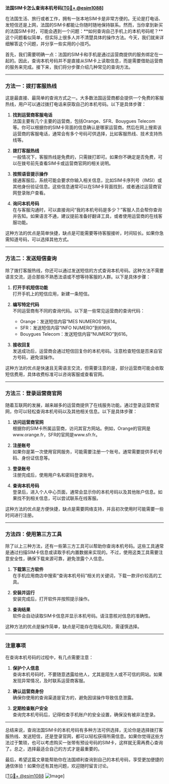 **法国SIM卡怎么查询本机号码[[TG💪+ @esim1088](https://t.me/s/esim1088)]**

在法国生活、旅行或者工作，拥有一张本地SIM卡是非常方便的。无论是打电话、发短信还是上网，法国的SIM卡都能让你随时随地保持联系。然而，当你拿到新买的法国SIM卡时，可能会遇到一个问题：**如何查询自己手机上的本机号码呢？**这个问题看似简单，但实际上很多人并不清楚具体的操作方法。今天，我们就来详细解答这个问题，并分享一些实用的小技巧。

首先，我们需要明确一点：法国的SIM卡和手机是通过运营商提供的服务绑定在一起的。因此，查询本机号码并不是直接从SIM卡上读取信息，而是需要借助运营商的服务来完成。接下来，我们将分步骤介绍几种常见的查询方法。

---

### 方法一：拨打客服热线

这是最直接、最简单的查询方式之一。大多数法国运营商都会提供一个免费的客服热线，用户可以通过拨打电话来获取自己的本机号码。以下是具体步骤：

1. **找到运营商客服电话**  
   法国主要有几个主要的运营商，包括Orange、SFR、Bouygues Telecom等。你可以根据你的SIM卡背面的信息确认是哪家运营商。然后在网上搜索该运营商的客服电话，通常会有多个号码可供选择，比如客服热线、技术支持热线等。

2. **拨打客服热线**  
   一般情况下，客服热线是免费的，只需拨打即可。如果你不确定是否免费，可以在拨号前先查看SIM卡或运营商官网的相关说明。

3. **按照语音提示操作**  
   接通客服后，系统可能会要求你输入相关信息，比如SIM卡序列号（IMSI）或其他身份验证信息。这些信息通常可以在SIM卡背面找到，或者通过运营商官网登录账户查看。

4. **询问本机号码**  
   在与客服沟通时，可以直接询问“我的本机号码是多少？”客服人员会帮你查询并告知。如果语言不通，建议提前准备好翻译工具，或者使用运营商的在线客服功能。

这种方法的优点是简单快捷，缺点是可能需要等待客服接听，时间较长。如果你急需知道号码，可以选择其他方式。

---

### 方法二：发送短信查询

除了拨打客服热线，你还可以通过发送短信的方式查询本机号码。这种方法不需要语言交流，适合那些不熟悉法语或不想等待客服的人群。以下是具体步骤：

1. **打开手机短信功能**  
   打开手机上的短信应用，新建一条短信。

2. **编写特定代码**  
   不同运营商有不同的查询代码。以下是一些常见运营商的查询代码：
   - Orange：发送短信内容“MES NUMEROS”到614。
   - SFR：发送短信内容“INFO NUMERO”到6969。
   - Bouygues Telecom：发送短信内容“NUMERO”到616。

3. **接收回复**  
   发送成功后，运营商会通过短信回复你的本机号码。注意检查短信是否来自官方号码，避免误操作。

这种方法的优点是快速且无需语言交流，但需要注意的是，部分运营商可能会收取短信费用，具体收费标准可以咨询客服或查看官网。

---

### 方法三：登录运营商官网

随着互联网的发展，越来越多的运营商提供了在线服务功能。通过登录运营商官网，你可以轻松查询本机号码以及其他相关信息。以下是具体步骤：

1. **访问运营商官网**  
   根据你的SIM卡所属运营商，访问其官方网站。例如，Orange的官网是www.orange.fr，SFR的官网是www.sfr.fr。

2. **注册账号**  
   如果你是第一次使用官网服务，可能需要注册一个账号。通常需要提供手机号码、身份证信息等。

3. **登录账号**  
   注册完成后，使用用户名和密码登录账号。

4. **查询本机号码**  
   登录后，进入个人中心页面，通常会显示你的本机号码以及其他账户信息。如果找不到相关信息，可以尝试联系在线客服。

这种方法的优点是方便快捷，缺点是需要网络支持，并且初次使用时可能需要一些时间进行注册。

---

### 方法四：使用第三方工具

除了以上三种方法，还有一些第三方工具可以帮助你查询本机号码。这些工具通常是通过扫描SIM卡信息或读取手机内置数据来实现的。不过，使用这类工具需要注意安全性，确保下载来源可靠，避免泄露个人信息。

1. **下载第三方软件**  
   在手机应用商店中搜索“查询本机号码”相关的关键词，下载一款评价较高的工具。

2. **安装并运行**  
   安装完成后，打开软件并按照提示操作。

3. **查询结果**  
   软件会自动读取SIM卡信息并显示本机号码。请注意核对信息的准确性。

这种方法的优点是操作简单，缺点是可能存在隐私风险，需谨慎选择。

---

### 注意事项

在查询本机号码的过程中，有几点需要注意：

1. **保护个人信息**  
   查询本机号码时，不要随意透露给他人，尤其是陌生人或不可信的网站。如果发现异常情况，及时联系运营商客服。

2. **确认运营商身份**  
   确保你使用的查询渠道是官方的，避免因误操作导致信息泄露。

3. **定期检查账户安全**  
   查询完本机号码后，记得检查手机账户的安全设置，确保没有被非法登录。

---

总结来说，查询法国SIM卡的本机号码有多种方法可供选择，无论你是选择拨打客服热线、发送短信，还是登录官网，都可以轻松获得所需信息。如果你觉得这些方法过于繁琐，也可以考虑购买一张带有预设号码的SIM卡，这样就无需再费心查询了。总之，选择最适合自己的方式才是最重要的。

最后，希望这篇文章能帮助你在法国顺利查询到自己的本机号码，享受更加便捷的通信体验！如果你还有其他问题，欢迎随时留言讨论。

[[TG💪+ @esim1088](https://t.me/s/esim1088) ![Image](https://i.postimg.cc/4NQfJmqS/Snipaste-2025-05-13-00-14-12.png)]